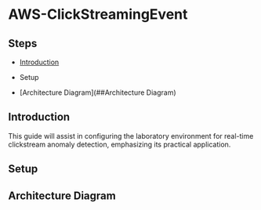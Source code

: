 # AWS-ClickStreamingEvent
## Steps
- [Introduction](##Introduction)
* Setup
- [Architecture Diagram](##Architecture Diagram)

## Introduction
This guide will assist in configuring the laboratory environment for real-time clickstream anomaly detection, emphasizing its practical application.

## Setup

## Architecture Diagram
